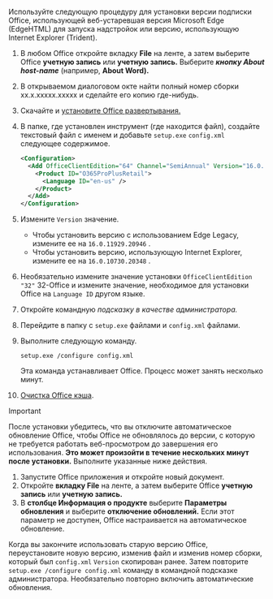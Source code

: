 Используйте следующую процедуру для установки версии подписки Office, использующей веб-устаревшая версия Microsoft Edge (EdgeHTML) для запуска надстройок или версию, использующую Internet Explorer (Trident).

1. В любом Office откройте вкладку **File** на ленте, а затем выберите Office **учетную запись** или **учетную запись.** Выберите **_кнопку About host-name_** (например, **About Word).**
1. В открываемом диалоговом окте найти полный номер сборки xx.x.xxxxx.xxxxx и сделайте его копию где-нибудь.
1. Скачайте и [установите Office развертывания.](https://www.microsoft.com/download/details.aspx?id=49117)
1. В папке, где установлен инструмент (где находится файл), создайте текстовый файл с именем и добавьте `setup.exe` `config.xml` следующее содержимое.

    ```xml
    <Configuration>
      <Add OfficeClientEdition="64" Channel="SemiAnnual" Version="16.0.xxxxx.xxxxx">
        <Product ID="O365ProPlusRetail">
          <Language ID="en-us" />
        </Product>
      </Add>
    </Configuration>
    ```

1. Измените `Version` значение.

    - Чтобы установить версию с использованием Edge Legacy, измените ее на `16.0.11929.20946` .
    - Чтобы установить версию, использующую Internet Explorer, измените ее на `16.0.10730.20348` .

1. Необязательно измените значение установки `OfficeClientEdition` `"32"` 32-Office и измените значение, необходимое для установки Office на `Language ID` другом языке.
1. Откройте командную *подсказку в качестве администратора.*
1. Перейдите в папку с `setup.exe` файлами и `config.xml` файлами.
1. Выполните следующую команду.

    ```command&nbsp;line
    setup.exe /configure config.xml
    ```

    Эта команда устанавливает Office. Процесс может занять несколько минут.

1. [Очистка Office кэша](../testing/clear-cache.md).

> [!IMPORTANT]
> После установки убедитесь, что вы отключите автоматическое обновление Office, чтобы Office не обновлялось до версии, с которую не требуется работать веб-просмотром до завершения его использования. **Это может произойти в течение нескольких минут после установки.** Выполните указанные ниже действия.
>
> 1. Запустите Office приложения и откройте новый документ.
> 1. Откройте **вкладку File** на ленте, а затем выберите Office **учетную запись** или **учетную запись.**
> 1. В **столбце Информация о продукте** выберите **Параметры обновления** и выберите **отключение обновлений.** Если этот параметр не доступен, Office настраивается на автоматическое обновление.

Когда вы закончите использовать старую версию Office, переустановите новую версию, изменив файл и изменив номер сборки, который был `config.xml` `Version` скопирован ранее. Затем повторите `setup.exe /configure config.xml` команду в командной подсказке администратора. Необязательно повторно включить автоматические обновления.
